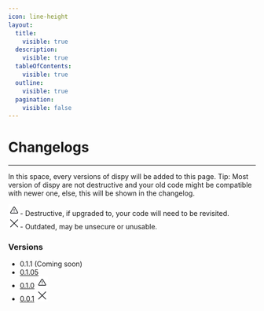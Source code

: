 ```yaml
---
icon: line-height
layout:
  title:
    visible: true
  description:
    visible: true
  tableOfContents:
    visible: true
  outline:
    visible: true
  pagination:
    visible: false
---
```


# Changelogs

***

In this space, every versions of dispy will be added to this page. Tip: Most version of dispy are not destructive and your old code might be compatible with newer one, else, this will be shown in the changelog.

<picture><source srcset="../../.gitbook/assets/warning_dark.png" media="(prefers-color-scheme: dark)"><img src="../../.gitbook/assets/warning_light.png" alt=""></picture>- Destructive, if upgraded to, your code will need to be revisited.\
<picture><source srcset="../../.gitbook/assets/cross_dark.png" media="(prefers-color-scheme: dark)"><img src="../../.gitbook/assets/cross_light.png" alt=""></picture>- Outdated, may be unsecure or unusable.

### Versions

* 0.1.1 (Coming soon)
* [0.1.05](<0.1.0 (1).md>)
* [0.1.0](0.1.0.md) <picture><source srcset="../../.gitbook/assets/warning_dark.png" media="(prefers-color-scheme: dark)"><img src="../../.gitbook/assets/warning_light.png" alt=""></picture>
* [0.0.1](0.0.1.md) <picture><source srcset="../../.gitbook/assets/cross_dark.png" media="(prefers-color-scheme: dark)"><img src="../../.gitbook/assets/cross_light.png" alt=""></picture>
